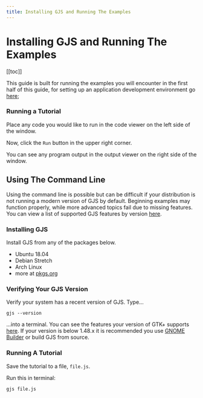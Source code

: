 ```yaml
---
title: Installing GJS and Running The Examples
---
```


# Installing GJS and Running The Examples

[[toc]]

This guide is built for running the examples you will encounter in the first half of this guide, for setting up an application development environment go [here](../../gjs/editor-tips.html);

### Running a Tutorial

Place any code you would like to run in the code viewer on the left side of the window.

Now, click the `Run` button in the upper right corner.

You can see any program output in the output viewer on the right side of the window.
  
## Using The Command Line

Using the command line is possible but can be difficult if your distribution is not running a modern version of GJS by default. Beginning examples may function properly, while more advanced topics fail due to missing features. You can view a list of supported GJS features by version [here](../gjs/features-across-versions.html).

### Installing GJS

Install GJS from any of the packages below.

- Ubuntu 18.04
- Debian Stretch
- Arch Linux
- more at [pkgs.org](https://pkgs.org/)

### Verifying Your GJS Version
Verify your system has a recent version of GJS. Type...

    gjs --version
    
...into a terminal. You can see the features your version of GTK+ supports [here](../../gjs/features-across-versions.html). If your version is below 1.48.x it is recommended you use [GNOME Builder](https://wiki.gnome.org/Apps/Builder) or build GJS from source.

### Running A Tutorial

Save the tutorial to a file, `file.js`.

Run this in terminal:
    
    gjs file.js









